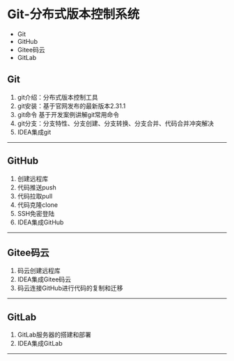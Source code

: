 # Git-分布式版本控制系统
* Git
* GitHub
* Gitee码云
* GitLab


## Git
1. git介绍：分布式版本控制工具
2. git安装：基于官网发布的最新版本2.31.1
3. git命令 基于开发案例讲解git常用命令
4. git分支：分支特性、分支创建、分支转换、分支合并、代码合并冲突解决
5. IDEA集成git

---
## GitHub
1. 创建远程库
2. 代码推送push
3. 代码拉取pull
4. 代码克隆clone
5. SSH免密登陆
6. IDEA集成GitHub

---

## Gitee码云
1. 码云创建远程库
2. IDEA集成Gitee码云
3. 码云连接GitHub进行代码的复制和迁移

---

## GitLab
1. GitLab服务器的搭建和部署
2. IDEA集成GitLab

---
